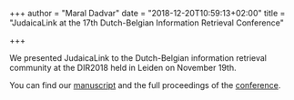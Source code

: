 +++
author = "Maral Dadvar"
date = "2018-12-20T10:59:13+02:00"
title = "JudaicaLink at the 17th Dutch-Belgian Information Retrieval Conference"

+++

We presented JudaicaLink to the Dutch-Belgian information retrieval community at the DIR2018 held in Leiden on November 19th. 

You can find our <a href="https://tinyurl.com/y8olzyaf">manuscript</a> and the full proceedings of the <a href="https://arxiv.org/ftp/arxiv/papers/1812/1812.04265.pdf">conference</a>.

